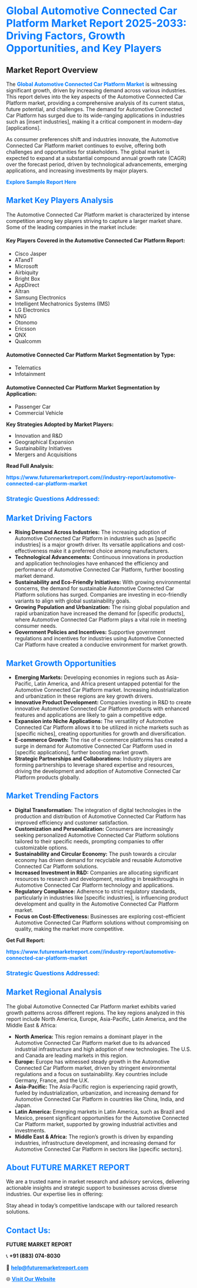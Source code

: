 <h1 style="color: #007BFF;">Global Automotive Connected Car Platform Market Report 2025-2033: Driving Factors, Growth Opportunities, and Key Players</h1>

<section id="overview">
<h2>Market Report Overview</h2>
<p>The <a href="https://www.futuremarketreport.com//industry-report/automotive-connected-car-platform-market" style="color: #007BFF; text-decoration: none;"><strong>Global Automotive Connected Car Platform Market</strong></a> is witnessing significant growth, driven by increasing demand across various industries. This report delves into the key aspects of the Automotive Connected Car Platform market, providing a comprehensive analysis of its current status, future potential, and challenges. The demand for Automotive Connected Car Platform has surged due to its wide-ranging applications in industries such as [insert industries], making it a critical component in modern-day [applications].</p>
<p>As consumer preferences shift and industries innovate, the Automotive Connected Car Platform market continues to evolve, offering both challenges and opportunities for stakeholders. The global market is expected to expand at a substantial compound annual growth rate (CAGR) over the forecast period, driven by technological advancements, emerging applications, and increasing investments by major players.</p>
</section>

<section id="overview">
<p><a href="https://www.futuremarketreport.com//request-sample/reportId=56164" style="color: #007BFF; text-decoration: none;"><strong>Explore Sample Report Here</strong></a></p>
</section>

<section id="key-players">
<h2 style="color: #007BFF;">Market Key Players Analysis</h2>
<p>The Automotive Connected Car Platform market is characterized by intense competition among key players striving to capture a larger market share. Some of the leading companies in the market include:</p>
<h4>Key Players Covered in the Automotive Connected Car Platform Report:</h4>
<ul><li>Cisco Jasper</li><li>ATandT</li><li>Microsoft</li><li>Airbiquity</li><li>Bright Box</li><li>AppDirect</li><li>Altran</li><li>Samsung Electronics</li><li>Intelligent Mechatronics Systems (IMS)</li><li>LG Electronics</li><li>NNG</li><li>Otonomo</li><li>Ericsson</li><li>QNX</li><li>Qualcomm</li></ul>
<h4>Automotive Connected Car Platform Market Segmentation by Type:</h4>
<ul><li>Telematics</li><li>Infotainment</li></ul>

<h4>Automotive Connected Car Platform Market Segmentation by Application:</h4>
<ul><li>Passenger Car</li><li>Commercial Vehicle</li></ul>
<p><strong>Key Strategies Adopted by Market Players:</strong></p>
<ul>
<li>Innovation and R&D</li>
<li>Geographical Expansion</li>
<li>Sustainability Initiatives</li>
<li>Mergers and Acquisitions</li>
</ul>
</section>

<section>
<p><strong>Read Full Analysis: </strong></p><a href="https://www.futuremarketreport.com//industry-report/automotive-connected-car-platform-market" style="color: #007BFF; text-decoration: none;"><strong>https://www.futuremarketreport.com//industry-report/automotive-connected-car-platform-market</strong></a>
<h3 style="color: #007BFF;">Strategic Questions Addressed:</h3>
</section>

<section id="driving-factors">
<h2 style="color: #007BFF;">Market Driving Factors</h2>
<ul>
<li><strong>Rising Demand Across Industries:</strong> The increasing adoption of Automotive Connected Car Platform in industries such as [specific industries] is a major growth driver. Its versatile applications and cost-effectiveness make it a preferred choice among manufacturers.</li>
<li><strong>Technological Advancements:</strong> Continuous innovations in production and application technologies have enhanced the efficiency and performance of Automotive Connected Car Platform, further boosting market demand.</li>
<li><strong>Sustainability and Eco-Friendly Initiatives:</strong> With growing environmental concerns, the demand for sustainable Automotive Connected Car Platform solutions has surged. Companies are investing in eco-friendly variants to align with global sustainability goals.</li>
<li><strong>Growing Population and Urbanization:</strong> The rising global population and rapid urbanization have increased the demand for [specific products], where Automotive Connected Car Platform plays a vital role in meeting consumer needs.</li>
<li><strong>Government Policies and Incentives:</strong> Supportive government regulations and incentives for industries using Automotive Connected Car Platform have created a conducive environment for market growth.</li>
</ul>
</section>

<section id="growth-opportunities">
<h2 style="color: #007BFF;">Market Growth Opportunities</h2>
<ul>
<li><strong>Emerging Markets:</strong> Developing economies in regions such as Asia-Pacific, Latin America, and Africa present untapped potential for the Automotive Connected Car Platform market. Increasing industrialization and urbanization in these regions are key growth drivers.</li>
<li><strong>Innovative Product Development:</strong> Companies investing in R&D to create innovative Automotive Connected Car Platform products with enhanced features and applications are likely to gain a competitive edge.</li>
<li><strong>Expansion into Niche Applications:</strong> The versatility of Automotive Connected Car Platform allows it to be utilized in niche markets such as [specific niches], creating opportunities for growth and diversification.</li>
<li><strong>E-commerce Growth:</strong> The rise of e-commerce platforms has created a surge in demand for Automotive Connected Car Platform used in [specific applications], further boosting market growth.</li>
<li><strong>Strategic Partnerships and Collaborations:</strong> Industry players are forming partnerships to leverage shared expertise and resources, driving the development and adoption of Automotive Connected Car Platform products globally.</li>
</ul>
</section>

<section id="trending-factors">
<h2 style="color: #007BFF;">Market Trending Factors</h2>
<ul>
<li><strong>Digital Transformation:</strong> The integration of digital technologies in the production and distribution of Automotive Connected Car Platform has improved efficiency and customer satisfaction.</li>
<li><strong>Customization and Personalization:</strong> Consumers are increasingly seeking personalized Automotive Connected Car Platform solutions tailored to their specific needs, prompting companies to offer customizable options.</li>
<li><strong>Sustainability and Circular Economy:</strong> The push towards a circular economy has driven demand for recyclable and reusable Automotive Connected Car Platform solutions.</li>
<li><strong>Increased Investment in R&D:</strong> Companies are allocating significant resources to research and development, resulting in breakthroughs in Automotive Connected Car Platform technology and applications.</li>
<li><strong>Regulatory Compliance:</strong> Adherence to strict regulatory standards, particularly in industries like [specific industries], is influencing product development and quality in the Automotive Connected Car Platform market.</li>
<li><strong>Focus on Cost-Effectiveness:</strong> Businesses are exploring cost-efficient Automotive Connected Car Platform solutions without compromising on quality, making the market more competitive.</li>
</ul>
</section>

<section>
<p><strong>Get Full Report: </strong></p><a href="https://www.futuremarketreport.com//industry-report/automotive-connected-car-platform-market" style="color: #007BFF; text-decoration: none;"><strong>https://www.futuremarketreport.com//industry-report/automotive-connected-car-platform-market</strong></a>
<h3 style="color: #007BFF;">Strategic Questions Addressed:</h3>
</section>


<section id="regional-analysis">
<h2 style="color: #007BFF;">Market Regional Analysis</h2>
<p>The global Automotive Connected Car Platform market exhibits varied growth patterns across different regions. The key regions analyzed in this report include North America, Europe, Asia-Pacific, Latin America, and the Middle East & Africa:</p>
<ul>
<li><strong>North America:</strong> This region remains a dominant player in the Automotive Connected Car Platform market due to its advanced industrial infrastructure and high adoption of new technologies. The U.S. and Canada are leading markets in this region.</li>
<li><strong>Europe:</strong> Europe has witnessed steady growth in the Automotive Connected Car Platform market, driven by stringent environmental regulations and a focus on sustainability. Key countries include Germany, France, and the U.K.</li>
<li><strong>Asia-Pacific:</strong> The Asia-Pacific region is experiencing rapid growth, fueled by industrialization, urbanization, and increasing demand for Automotive Connected Car Platform in countries like China, India, and Japan.</li>
<li><strong>Latin America:</strong> Emerging markets in Latin America, such as Brazil and Mexico, present significant opportunities for the Automotive Connected Car Platform market, supported by growing industrial activities and investments.</li>
<li><strong>Middle East & Africa:</strong> The region’s growth is driven by expanding industries, infrastructure development, and increasing demand for Automotive Connected Car Platform in sectors like [specific sectors].</li>
</ul>
</section>

<footer>
<h2 style="color: #007BFF;">About FUTURE MARKET REPORT</h2>
<p>We are a trusted name in market research and advisory services, delivering actionable insights and strategic support to businesses across diverse industries. Our expertise lies in offering:</p>

<p>Stay ahead in today’s competitive landscape with our tailored research solutions.</p>

<h2 style="color: #007BFF;">Contact Us:</h2>
<p><strong>FUTURE MARKET REPORT</strong></p>
<p>📞 <strong>+91 (883) 074-8030</strong></p>
<p>📧 <strong><a href="mailto:help@futuremarketreport.com" style="color: #007BFF;">help@futuremarketreport.com</a></strong></p>
<p>🌐 <strong><a href="https://www.futuremarketreport.com/" style="color: #007BFF;">Visit Our Website</a></strong></p>
</footer>